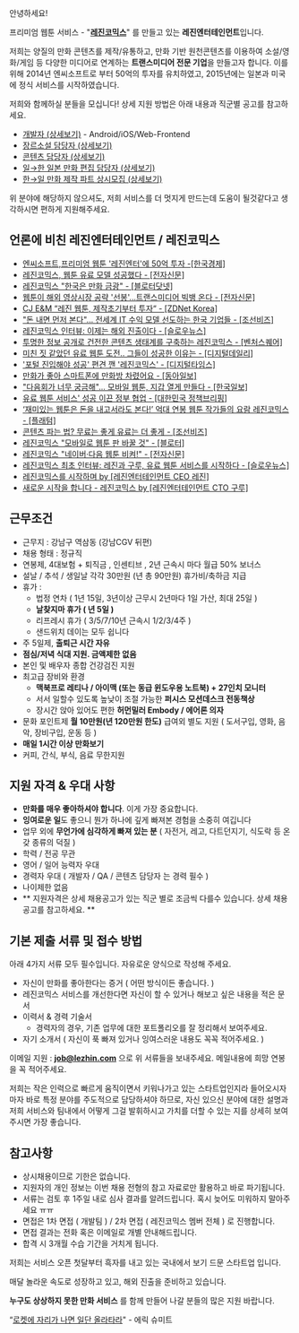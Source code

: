 안녕하세요!

프리미엄 웹툰 서비스 - "**[레진코믹스](http://www.lezhin.com)**" 를 만들고 있는 **레진엔터테인먼트**입니다.

저희는 양질의 만화 콘텐츠를 제작/유통하고, 만화 기반 원천콘텐츠를 이용하여 소설/영화/게임 등 다양한 미디어로 연계하는 **트랜스미디어 전문 기업**을 만들고자 합니다. 이를 위해 2014년 엔씨소프트로 부터 50억의 투자를 유치하였고, 2015년에는 일본과 미국에 정식 서비스를 시작하였습니다.

저희와 함께하실 분들을 모십니다! 상세 지원 방법은 아래 내용과 직군별 공고를 참고하세요.

 - [개발자 (상세보기)](developer.md) - Android/iOS/Web-Frontend
 - [장르소설 담당자 (상세보기)](novel.md) 
 - [콘텐츠 담당자 (상세보기)](pd.md) 
 - [일→한 일본 만화 편집 담당자 (상세보기)](jp_comic.md) 
 - [한→일 만화 제작 파트 상시모집 (상세보기)](jp_editor.md) 
 
    
위 분야에 해당하지 않으셔도, 저희 서비스를 더 멋지게 만드는데 도움이 될것같다고 생각하시면 편하게 지원해주세요.

## 언론에 비친 레진엔터테인먼트 / 레진코믹스

- [엔씨소프트,프리미엄 웹툰 '레진엔터'에 50억 투자 -[한국경제]](http://www.hankyung.com/news/app/newsview.php?aid=201404163683g)
- [레진코믹스, 웹툰 유료 모델 성공했다 - [전자신문]](http://www.etnews.com/20140321000104)
- [레진코믹스 "한국은 만화 금광" - [블로터닷넷]](http://www.bloter.net/archives/179740)
- [웹툰이 해외 영상시장 공략 '선봉'…트랜스미디어 빅뱅 온다 - [전자신문]](http://www.etnews.com/news/contents/internet/2914725_1488.html)
- [CJ E&M “레진 웹툰, 제작초기부터 투자“ - [ZDNet Korea]](http://www.zdnet.co.kr/news/news_view.asp?artice_id=20140205101654)
- ["돈 내면 먼저 본다"… 전세계 IT 수익 모델 선도하는 한국 기업들 - [조선비즈]](http://biz.chosun.com/site/data/html_dir/2014/01/17/2014011701731.html)
- [레진코믹스 인터뷰: 이제는 해외 진출이다 - [슬로우뉴스] ](http://slownews.kr/17219)
- [투명한 정보 공개로 건전한 콘텐츠 생태계를 구축하는 레진코믹스 - [벤처스퀘어] ](http://www.venturesquare.net/528778)
- [미친 짓 같았던 유료 웹툰 도전.. 그들이 성공한 이유는 - [디지털데일리] ](http://www.ddaily.co.kr/news/article.html?no=112732)
- ['포털 진입해야 성공' 편견 깬 '레진코믹스' - [디지털타임스]](http://www.dt.co.kr/contents.html?article_no=2013123002012069607027&naver=stand)
- [만화가 좋아 스마트폰에 만화방 차렸어요 - [동아일보] ](http://news.donga.com/3/all/20131226/59784817/1)
- ["다음회가 너무 궁금해"… 모바일 웹툰, 지갑 열게 만들다 - [한국일보] ](http://news.hankooki.com/lpage/culture/201311/h2013113003381986330.htm)
- [유료 웹툰 서비스' 성공 이끈 정부 협업 - [대한민국 정책브리핑] ](http://www.korea.kr/policy/cultureView.do?newsId=148770632&call_from=naver_news)
- [‘재미있는 웹툰은 돈을 내고서라도 본다!’ 억대 연봉 웹툰 작가들의 요람 레진코믹스 - [플래텀] ](http://platum.kr/archives/15110)
- [콘텐츠 파는 법? 무료는 좋게 유료는 더 좋게 - [조선비즈]](http://biz.chosun.com/site/data/html_dir/2013/08/22/2013082201921.html)
- [레진코믹스 "모바일로 웹툰 판 바꿀 것" - [블로터] ](http://www.bloter.net/archives/155771)
- [레진코믹스 "네이버·다음 웹툰 비켜!" - [전자신문] ](http://www.etnews.com/news/contents/contents/2814626_1487.html)
- [레진코믹스 최초 인터뷰: 레진과 구루, 유료 웹툰 서비스를 시작하다 - [슬로우뉴스] ](http://slownews.kr/11108)
- [레진코믹스를 시작하며 by [레진엔터테인먼트 CEO 레진] ](http://lezhin.tistory.com/1072)
- [새로운 시작을 합니다 - 레진코믹스 by [레진엔터테인먼트 CTO 구루] ](http://xguru.net/1362)

## 근무조건

- 근무지 : 강남구 역삼동 (강남CGV 뒤편)
- 채용 형태 : 정규직
- 연봉제, 4대보험 + 퇴직금 , 인센티브 , 2년 근속시 마다 월급 50% 보너스
- 설날 / 추석 / 생일날 각각 30만원 (년 총 90만원) 휴가비/축하금 지급
- 휴가 : 
  - 법정 연차 ( 1년 15일, 3년이상 근무시 2년마다 1일 가산, 최대 25일 )
  - **날찾지마 휴가 ( 년 5일 )**
  - 리프레시 휴가 ( 3/5/7/10년 근속시 1/2/3/4주 )
  - 샌드위치 데이는 모두 쉽니다
- 주 5일제, **출퇴근 시간 자유**
- **점심/저녁 식대 지원. 금액제한 없음**
- 본인 및 배우자 종합 건강검진 지원
- 최고급 장비와 환경
  - **맥북프로 레티나 / 아이맥 (또는 동급 윈도우용 노트북) + 27인치 모니터** 
  - 서서 일할수 있도록 높낮이 조절 가능한 **퍼시스 모션데스크 전동책상** 
  - 장시간 앉아 있어도 편한 **허먼밀러 Embody / 에어론 의자**
- 문화 포인트제 **월 10만원(년 120만원 한도)** 급여외 별도 지원 ( 도서구입, 영화, 음악, 장비구입, 운동 등 )
- **매일 1시간 이상 만화보기**
- 커피, 간식, 부식, 음료 무한지원

## 지원 자격 & 우대 사항

- **만화를 매우 좋아하셔야 합니다**. 이게 가장 중요합니다.
- **잉여로운 일**도 좋으니 뭔가 하나에 깊게 빠져본 경험을 소중히 여깁니다
- 업무 외에 **무언가에 심각하게 빠져 있는 분** ( 자전거, 레고, 다트던지기, 식도락 등 온갖 종류의 덕질 )
- 학력 / 전공 무관
- 영어 / 일어 능력자 우대
- 경력자 우대 ( 개발자 / QA / 콘텐츠 담당자 는 경력 필수 )
- 나이제한 없음
- ** 지원자격은 상세 채용공고가 있는 직군 별로 조금씩 다를수 있습니다. 상세 채용공고를 참고하세요. **

## 기본 제출 서류 및 접수 방법

아래 4가지 서류 모두 필수입니다. 자유로운 양식으로 작성해 주세요.

- 자신이 만화를 좋아한다는 증거 ( 어떤 방식이든 좋습니다. )
- 레진코믹스 서비스를 개선한다면 자신이 할 수 있거나 해보고 싶은 내용을 적은 문서
- 이력서 & 경력 기술서 
	* 경력자의 경우, 기존 업무에 대한 포트폴리오를 잘 정리해서 보여주세요.
- 자기 소개서 ( 자신이 푹 빠져 있거나 잉여스러운 내용도 꼭꼭 적어주세요. )

이메일 지원 : **job@lezhin.com** 으로 위 서류들을 보내주세요. 메일내용에 희망 연봉을 꼭 적어주세요.

저희는 작은 인력으로 빠르게 움직이면서 키워나가고 있는 스타트업인지라 들어오시자 마자 바로 특정 분야를 주도적으로 담당하셔야 하므로, 자신 있으신 분야에 대한 설명과 저희 서비스와 팀내에서 어떻게 그걸 발휘하시고 가치를 더할 수 있는 지를 상세히 보여주시면 가장 좋습니다.

## 참고사항

- 상시채용이므로 기한은 없습니다.
- 지원자의 개인 정보는 이번 채용 전형의 참고 자료로만 활용하고 바로 파기됩니다.
- 서류는 검토 후 1주일 내로 심사 결과를 알려드립니다. 혹시 늦어도 미워하지 말아주세요 ㅠㅠ
- 면접은 1차 면접 ( 개발팀 ) / 2차 면접 ( 레진코믹스 멤버 전체 ) 로 진행합니다.
- 면접 결과는 전화 혹은 이메일로 개별 안내해드립니다.
- 합격 시 3개월 수습 기간을 거치게 됩니다.

저희는 서비스 오픈 첫달부터 흑자를 내고 있는 국내에서 보기 드문 스타트업 입니다.

매달 놀라운 속도로 성장하고 있고, 해외 진출을 준비하고 있습니다.

**누구도 상상하지 못한 만화 서비스** 를 함께 만들어 나갈 분들의 많은 지원 바랍니다.

“[로켓에 자리가 나면 일단 올라타라](http://estima.wordpress.com/2012/05/28/sheryl/)" - 에릭 슈미트

